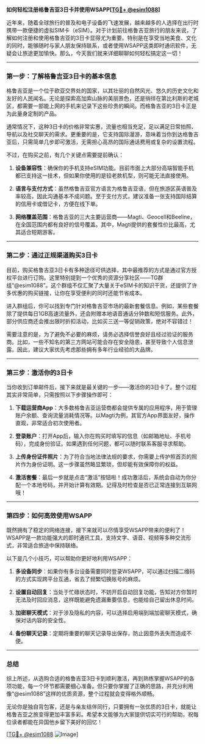 **如何轻松注册格鲁吉亚3日卡并使用WSAPP[[TG💪+ @esim1088](https://t.me/s/esim1088)]**

近年来，随着全球旅行的普及和电子设备的飞速发展，越来越多的人选择在出行时携带一款便捷的虚拟SIM卡（eSIM）。对于计划前往格鲁吉亚旅行的朋友来说，了解如何注册和使用格鲁吉亚的3日卡显得尤为重要。特别是在享受当地美食、文化的同时，能够随时与家人朋友保持联系，或者使用WSAPP这类即时通讯软件，无疑会让旅途更加愉快。那么，今天我们就来详细聊聊如何轻松搞定这一切！

---

### **第一步：了解格鲁吉亚3日卡的基本信息**

格鲁吉亚是一个位于欧亚交界处的国家，以其壮丽的自然风光、悠久的历史文化和友好的人民闻名。无论是探索高加索山脉的美丽景色，还是徜徉在第比利斯的老城区，都需要一部能上网的手机来记录下这些珍贵的瞬间。而格鲁吉亚的3日卡正是为此量身定制的产品。

通常情况下，这种3日卡的价格非常实惠，流量也相当充足，足以满足日常拍照、导航以及社交聊天的需求。更重要的是，它支持国际漫游，意味着当你到达格鲁吉亚后，只需简单几步即可激活，无需担心高昂的国际通话费用或复杂的设置流程。

不过，在购买之前，有几个关键点需要提前确认：

1. **设备兼容性**：确保你的手机支持eSIM功能。目前市面上大部分高端智能手机都已支持这一技术，但如果你使用的是较老款机型，则可能无法直接使用。
   
2. **语言与支付方式**：虽然格鲁吉亚官方语言为格鲁吉亚语，但在旅游区英语普及率较高，因此沟通基本不成问题。至于支付方式，建议准备一张支持国际结算的信用卡或借记卡，方便在线下单。

3. **网络覆盖范围**：格鲁吉亚的三大主要运营商——Magti、Geocell和Beeline，在全国范围内都有良好的信号覆盖。其中，Magti提供的套餐性价比最高，尤其适合短期游客。

---

### **第二步：通过正规渠道购买3日卡**

目前，购买格鲁吉亚3日卡有多种途径可供选择，其中最推荐的方式是通过官方授权平台进行订购。这里特别提到一个优秀的资源分享社区——TG群组“@esim1088”。这个群组不仅汇聚了大量关于eSIM卡的知识干货，还提供了许多优惠的购买链接，让你在享受便利的同时还能节省成本。

进入群组后，你可以找到专门针对格鲁吉亚市场的最新套餐信息。例如，某些套餐除了提供每日1GB高速流量外，还会附赠本地语音通话分钟数和短信服务。此外，部分供应商还会推出限时折扣活动，比如买三送一等促销政策，绝对不容错过！

需要注意的是，为了避免不必要的麻烦，请务必选择信誉良好且经过验证的服务商。比如，一些不知名的第三方网站可能会存在安全隐患，甚至导致个人信息泄露。因此，建议大家优先考虑那些拥有多年行业经验的大品牌。

---

### **第三步：激活你的3日卡**

当你收到订单邮件后，接下来就是最关键的一步——激活你的3日卡了。整个过程其实非常简单，只需按照以下步骤操作即可：

1. **下载运营商App**：大多数格鲁吉亚运营商都会提供专属的应用程序，用于管理账户余额、查询流量消耗情况等。以Magti为例，其官方App界面友好，操作直观，非常适合初次使用者。

2. **登录账户**：打开App后，输入你在购买时填写的信息（如邮箱地址、手机号码），完成身份验证。如果遇到任何问题，都可以随时联系客服寻求帮助。

3. **上传身份证件照片**：为了符合当地法律法规的要求，你需要上传护照首页的照片作为身份证明。这一步骤虽然略显繁琐，但却能有效保障你的权益。

4. **激活套餐**：最后一步就是点击“激活”按钮啦！成功激活后，系统会自动为你分配一个本地号码，并开始计算有效期。记得及时检查是否已正常连接到互联网哦！

---

### **第四步：如何高效使用WSAPP**

既然拥有了稳定的网络连接，接下来就可以尽情享受WSAPP带来的便利了！WSAPP是一款功能强大的即时通讯工具，支持文字、语音、视频等多种交流形式，非常适合旅途中保持联络。

以下是几个小技巧，可以帮助你更好地利用WSAPP：

1. **多设备同步**：如果你有多台设备需要同时登录WSAPP，可以通过扫描二维码的方式实现跨平台互通，省去了频繁切换账号的麻烦。

2. **设置自动回复**：当处于忙碌状态时，不妨开启自动回复功能，告知对方你暂时无法及时回应消息，这样既能避免遗漏重要信息，也能给自己留出休息时间。

3. **加密聊天模式**：对于涉及隐私的内容，可以选择启用端到端加密聊天模式，确保对话内容的安全性。

4. **备份聊天记录**：定期将重要的聊天记录导出保存，防止因意外丢失而造成不便。

---

### **总结**

综上所述，从选购合适的格鲁吉亚3日卡到顺利激活，再到熟练掌握WSAPP的各项功能，每一个环节都需要细心准备。但只要你掌握了正确的思路，并充分利用像“@esim1088”这样的优质资源，整个过程就会变得格外顺畅。

无论你是独自背包客，还是与亲友结伴同行，只要拥有一张优质的3日卡，就能让格鲁吉亚之旅变得更加丰富多彩。希望本文能够为大家提供切实可行的帮助，祝每位读者都能在异国他乡留下美好的回忆！

[[TG💪+ @esim1088](https://t.me/s/esim1088) ![Image](https://i.postimg.cc/4NQfJmqS/Snipaste-2025-05-13-00-14-12.png)]